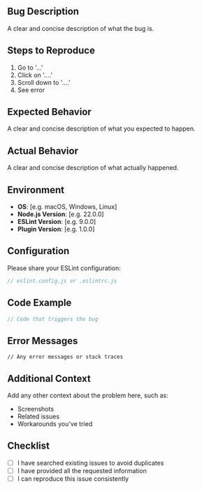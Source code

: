 ## Bug Description

A clear and concise description of what the bug is.

## Steps to Reproduce

1. Go to '...'
2. Click on '....'
3. Scroll down to '....'
4. See error

## Expected Behavior

A clear and concise description of what you expected to happen.

## Actual Behavior

A clear and concise description of what actually happened.

## Environment

- **OS**: [e.g. macOS, Windows, Linux]
- **Node.js Version**: [e.g. 22.0.0]
- **ESLint Version**: [e.g. 9.0.0]
- **Plugin Version**: [e.g. 1.0.0]

## Configuration

Please share your ESLint configuration:

```javascript
// eslint.config.js or .eslintrc.js
```

## Code Example

```javascript
// Code that triggers the bug
```

## Error Messages

```
// Any error messages or stack traces
```

## Additional Context

Add any other context about the problem here, such as:

- Screenshots
- Related issues
- Workarounds you've tried

## Checklist

- [ ] I have searched existing issues to avoid duplicates
- [ ] I have provided all the requested information
- [ ] I can reproduce this issue consistently
